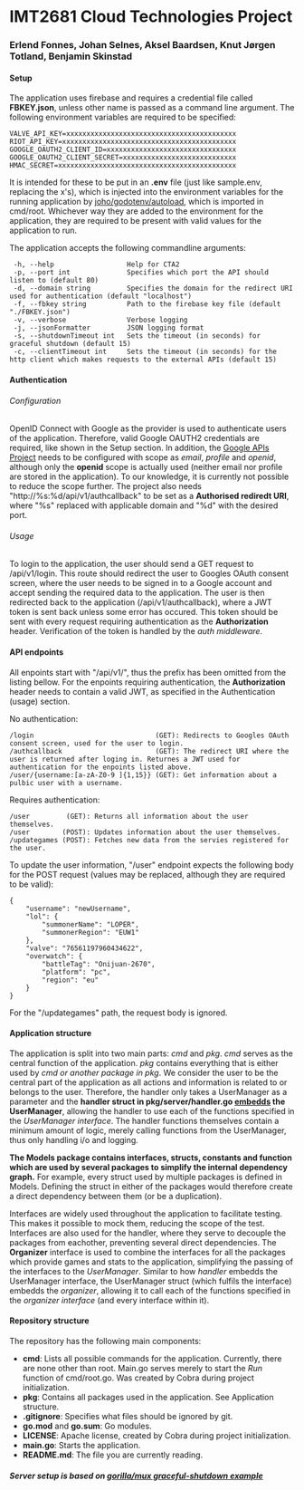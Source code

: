 # IMT2681 Cloud Technologies Project

### Erlend Fonnes, Johan Selnes, Aksel Baardsen, Knut Jørgen Totland, Benjamin Skinstad


#### Setup
The application uses firebase and requires a credential file called **FBKEY.json**, unless other name is passed as a command line argument.
The following environment variables are required to be specified:

```
VALVE_API_KEY=xxxxxxxxxxxxxxxxxxxxxxxxxxxxxxxxxxxxxxxxxx
RIOT_API_KEY=xxxxxxxxxxxxxxxxxxxxxxxxxxxxxxxxxxxxxxxxxxx
GOOGLE_OAUTH2_CLIENT_ID=xxxxxxxxxxxxxxxxxxxxxxxxxxxxxxxx
GOOGLE_OAUTH2_CLIENT_SECRET=xxxxxxxxxxxxxxxxxxxxxxxxxxxx
HMAC_SECRET=xxxxxxxxxxxxxxxxxxxxxxxxxxxxxxxxxxxxxxxxxxxx
```

It is intended for these to be put in an **.env** file (just like sample.env, replacing the x's), which is injected into the environment variables for the running application by [joho/godotenv/autoload](https://github.com/joho/godotenv), which is imported in cmd/root. Whichever way they are added to the environment for the application, they are required to be present with valid values for the application to run.


The application accepts the following commandline arguments:
```
 -h, --help                  Help for CTA2
 -p, --port int              Specifies which port the API should listen to (default 80)
 -d, --domain string         Specifies the domain for the redirect URI used for authentication (default "localhost")
 -f, --fbkey string          Path to the firebase key file (default "./FBKEY.json")
 -v, --verbose               Verbose logging
 -j, --jsonFormatter         JSON logging format
 -s, --shutdownTimeout int   Sets the timeout (in seconds) for graceful shutdown (default 15)
 -c, --clientTimeout int     Sets the timeout (in seconds) for the http client which makes requests to the external APIs (default 15)
```


#### Authentication
###### Configuration
OpenID Connect with Google as the provider is used to authenticate users of the application. Therefore, valid Google OAUTH2 credentials are required, like shown in the Setup section. In addition, the [Google APIs Project](https://console.developers.google.com/) needs to be configured with scope as *email*, *profile* and *openid*, although only the **openid** scope is actually used (neither email nor profile are stored in the application). To our knowledge, it is currently not possible to reduce the scope further. The project also needs "http://%s:%d/api/v1/authcallback" to be set as a **Authorised rediredt URI**, where "%s" replaced with applicable domain and "%d" with the desired port.


###### Usage
To login to the application, the user should send a GET request to /api/v1/login. This route should redirect the user to Googles OAuth consent screen, where the user needs to be signed in to a Google account and accept sending the required data to the application. The user is then redirected back to the application (/api/v1/authcallback), where a JWT token is sent back unless some error has occured. This token should be sent with every request requiring authentication as the **Authorization** header. Verification of the token is handled by the *auth middleware*.



#### API endpoints
All enpoints start with "/api/v1/", thus the prefix has been omitted from the listing bellow. For the enpoints requiring authentication, the **Authorization** header needs to contain a valid JWT, as specified in the Authentication (usage) section.


No authentication:
```
/login                              (GET): Redirects to Googles OAuth consent screen, used for the user to login.
/authcallback                       (GET): The redirect URI where the user is returned after loging in. Returnes a JWT used for authentication for the enpoints listed above.
/user/{username:[a-zA-Z0-9 ]{1,15}} (GET): Get information about a pulbic user with a username.
```


Requires authentication:
```
/user         (GET): Returns all information about the user themselves.
/user        (POST): Updates information about the user themselves.
/updategames (POST): Fetches new data from the servies registered for the user.
```

To update the user information, "/user" endpoint expects the following body for the POST request (values may be replaced, although they are required to be valid):
```
{
	"username": "newUsername",
	"lol": {
		"summonerName": "LOPER",
		"summonerRegion": "EUW1"
	},
	"valve": "76561197960434622",
	"overwatch": {
		"battleTag": "Onijuan-2670",
		"platform": "pc",
		"region": "eu"
	}
}
```

For the "/updategames" path, the request body is ignored.


#### Application structure
The application is split into two main parts: *cmd* and *pkg*. *cmd* serves as the central function of the application. *pkg* contains everything that is either used by *cmd or another package in pkg*. We consider the user to be the central part of the application as all actions and information is related to or belongs to the user. Therefore, the handler only takes a UserManager as a parameter and the **handler struct in pkg/server/handler.go [embedds](https://travix.io/type-embedding-in-go-ba40dd4264df) the UserManager**, allowing the handler to use each of the functions specified in the *UserManager interface*. The handler functions themselves contain a minimum amount of logic, merely calling functions from the UserManager, thus only handling i/o and logging.


**The Models package contains interfaces, structs, constants and function which are used by several packages to simplify the internal dependency graph.** For example, every struct used by multiple packages is defined in Models. Defining the struct in either of the packages would therefore create a direct dependency between them (or be a duplication). 


Interfaces are widely used throughout the application to facilitate testing. This makes it possible to mock them, reducing the scope of the test. Interfaces are also used for the handler, where they serve to decouple the packages from eachother, preventing several direct dependencies. The **Organizer** interface is used to combine the interfaces for all the packages which provide games and stats to the application, simplifying the passing of the interfaces to the *UserManager*. Similar to how *handler* embedds the UserManager interface, the UserManager struct (which fulfils the interface) embedds the *organizer*, allowing it to call each of the functions specified in the *organizer interface* (and every interface within it).



#### Repository structure
The repository has the following main components:
 - **cmd**: Lists all possible commands for the application. Currently, there are none other than root. Main.go serves merely to start the *Run* function of cmd/root.go. Was created by Cobra during project initialization.
 - **pkg**: Contains all packages used in the application. See Application structure.
 - **.gitignore**: Specifies what files should be ignored by git.
 - **go.mod** and **go.sum**: Go modules.
 - **LICENSE**: Apache license, created by Cobra during project initialization.
 - **main.go**: Starts the application.
 - **README.md**: The file you are currently reading.


##### Server setup is based on [gorilla/mux graceful-shutdown example](https://github.com/gorilla/mux#graceful-shutdown)
